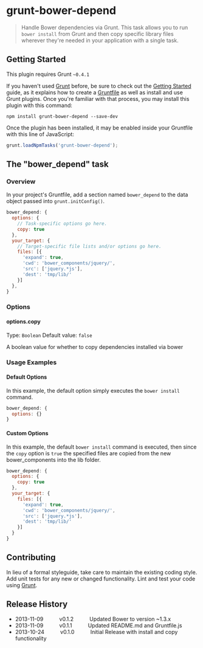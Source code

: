# grunt-bower-depend

> Handle Bower dependencies via Grunt. This task allows you to run `bower install` from Grunt and then copy specific library files wherever they're needed in your application with a single task.

## Getting Started
This plugin requires Grunt `~0.4.1`

If you haven't used [Grunt](http://gruntjs.com/) before, be sure to check out the [Getting Started](http://gruntjs.com/getting-started) guide, as it explains how to create a [Gruntfile](http://gruntjs.com/sample-gruntfile) as well as install and use Grunt plugins. Once you're familiar with that process, you may install this plugin with this command:

```shell
npm install grunt-bower-depend --save-dev
```

Once the plugin has been installed, it may be enabled inside your Gruntfile with this line of JavaScript:

```js
grunt.loadNpmTasks('grunt-bower-depend');
```

## The "bower_depend" task

### Overview
In your project's Gruntfile, add a section named `bower_depend` to the data object passed into `grunt.initConfig()`.

```js
bower_depend: {
  options: {
    // Task-specific options go here.
    copy: true
  },
  your_target: {
    // Target-specific file lists and/or options go here.
    files: [{
      'expand': true,
      'cwd': 'bower_components/jquery/',
      'src': ['jquery.*js'],
      'dest': 'tmp/lib/'
    }]
  },
}
```

### Options

#### options.copy
Type: `Boolean`
Default value: `false`

A boolean value for whether to copy dependencies installed via bower

### Usage Examples

#### Default Options
In this example, the default option simply executes the `bower install` command.

```js
bower_depend: {
  options: {}
}
```

#### Custom Options
In this example, the default `bower install` command is executed, then since the `copy` option is `true` the specified files are copied from the new bower_components into the lib folder.

```js
bower_depend: {
  options: {
    copy: true
  },
  your_target: {
    files: [{
      'expand': true,
      'cwd': 'bower_components/jquery/',
      'src': ['jquery.*js'],
      'dest': 'tmp/lib/'
    }]
  }
}
```

## Contributing
In lieu of a formal styleguide, take care to maintain the existing coding style. Add unit tests for any new or changed functionality. Lint and test your code using [Grunt](http://gruntjs.com/).

## Release History
 * 2013-11-09   v0.1.2   Updated Bower to version ~1.3.x
 * 2013-11-09   v0.1.1   Updated README.md and Gruntfile.js
 * 2013-10-24   v0.1.0   Initial Release with install and copy functionality
